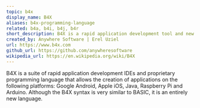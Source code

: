 ```yaml
---
topic: b4x
display_name: B4X
aliases: b4x-programming-language
related: b4a, b4i, b4j, b4r
short_description: B4X is a rapid application development tool and new programming language to create cross platform apps.
created_by: Anywhere Software | Erel Uziel
url: https://www.b4x.com
github_url: https://github.com/anywheresoftware
wikipedia_url: https://en.wikipedia.org/wiki/B4X
---
```

B4X is a suite of rapid application development IDEs and proprietary programming language that allows the creation of applications on the following platforms: Google Android, Apple iOS, Java, Raspberry Pi and Arduino. Although the B4X syntax is very similar to BASIC, it is an entirely new language.
